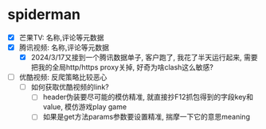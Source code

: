 # spiderman
- [x] 芒果TV: 名称,评论等元数据
- [x] 腾讯视频: 名称,评论等元数据
  - [x] 2024/3/17又接到一个腾讯数据单子, 客户跑了, 我花了半天运行起来, 需要把我的全局http/https proxy关掉, 好奇为啥clash这么敏感? 
- [ ] 优酷视频: 反爬策略比较恶心
    - [ ] 如何获取优酷视频的link?
        - [ ] header伪装要尽可能的模仿精准, 就直接抄F12抓包得到的字段key和value, 模仿游戏play game
        - [ ] 如果是get方法params参数要设置精准, 揣摩一下它的意思meaning